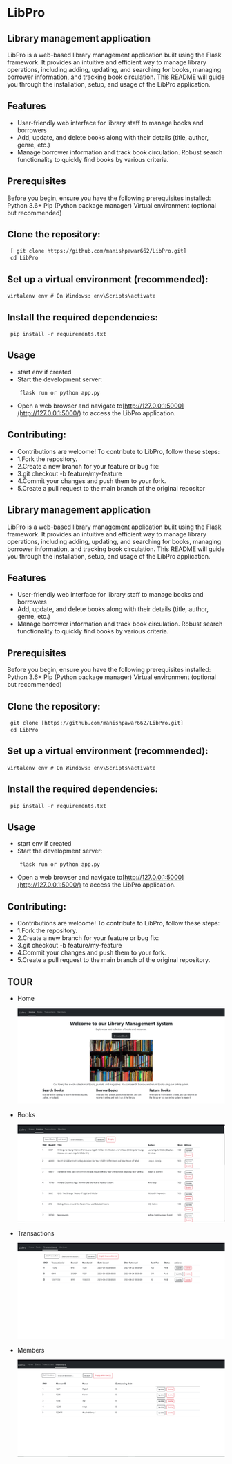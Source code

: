 # LibPro

## Library management application

LibPro is a web-based library management application built using the Flask framework. It provides an intuitive and efficient way to manage library operations, including adding, updating, and searching for books, managing borrower information, and tracking book circulation. This README will guide you through the installation, setup, and usage of the LibPro application.

## Features

- User-friendly web interface for library staff to manage books and borrowers
- Add, update, and delete books along with their details (title, author, genre, etc.)
- Manage borrower information and track book circulation. Robust search functionality to quickly find books by various criteria.

## Prerequisites

Before you begin, ensure you have the following prerequisites installed:
Python 3.6+
Pip (Python package manager)
Virtual environment (optional but recommended)

## Clone the repository:

```
 [ git clone https://github.com/manishpawar662/LibPro.git]  
 cd LibPro
```

## Set up a virtual environment (recommended):

    virtalenv env # On Windows: env\Scripts\activate

## Install the required dependencies:

```
 pip install -r requirements.txt
```

## Usage

- start env if created
- Start the development server:

```
    flask run or python app.py
```

- Open a web browser and navigate to[http://127.0.0.1:5000](http://127.0.0.1:5000/) to access the LibPro application.

## Contributing:

- Contributions are welcome! To contribute to LibPro, follow these steps:
- 1.Fork the repository.
- 2.Create a new branch for your feature or bug fix:
- 3.git checkout -b feature/my-feature
- 4.Commit your changes and push them to your fork.
- 5.Create a pull request to the main branch of the original repositor

## Library management application

LibPro is a web-based library management application built using the Flask framework. It provides an intuitive and efficient way to manage library operations, including adding, updating, and searching for books, managing borrower information, and tracking book circulation. This README will guide you through the installation, setup, and usage of the LibPro application.

## Features

- User-friendly web interface for library staff to manage books and borrowers
- Add, update, and delete books along with their details (title, author, genre, etc.)
- Manage borrower information and track book circulation. Robust search functionality to quickly find books by various criteria.

## Prerequisites

Before you begin, ensure you have the following prerequisites installed:
Python 3.6+
Pip (Python package manager)
Virtual environment (optional but recommended)

## Clone the repository: 

```
 git clone [https://github.com/manishpawar662/LibPro.git]  
 cd LibPro
```

## Set up a virtual environment (recommended):

    virtalenv env # On Windows: env\Scripts\activate

## Install the required dependencies:

```
 pip install -r requirements.txt
```

## Usage

- start env if created
- Start the development server:

```
    flask run or python app.py
```

- Open a web browser and navigate to[http://127.0.0.1:5000](http://127.0.0.1:5000/) to access the LibPro application.

## Contributing:

- Contributions are welcome! To contribute to LibPro, follow these steps:
- 1.Fork the repository.
- 2.Create a new branch for your feature or bug fix:
- 3.git checkout -b feature/my-feature
- 4.Commit your changes and push them to your fork.
- 5.Create a pull request to the main branch of the original repository.

## TOUR

- Home

  ![1692703586655](image/README/1692703586655.png)
- Books

  ![1692703559231](image/README/1692703559231.png)
- Transactions

  ![1692703523668](image/README/1692703523668.png)
- Members

  ![1692703487487](image/README/1692703487487.png)
